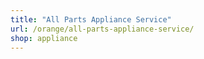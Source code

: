 ```yaml
---
title: "All Parts Appliance Service"
url: /orange/all-parts-appliance-service/
shop: appliance
---
```


